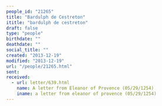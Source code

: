 ```yaml
---
people_id: "21265"
title: "Bardulph de Cestreton"
ititle: "bardulph de cestreton"
draft: false
type: "people"
birthdate: ""
deathdate: ""
social_title: ""
created: "2013-12-19"
modified: "2013-12-19"
url: "/people/21265.html"
sent:
received:
  - url: letter/639.html
    name: A letter from Eleanor of Provence (05/29/1254)
    iname: a letter from eleanor of provence (05/29/1254)
---
```

